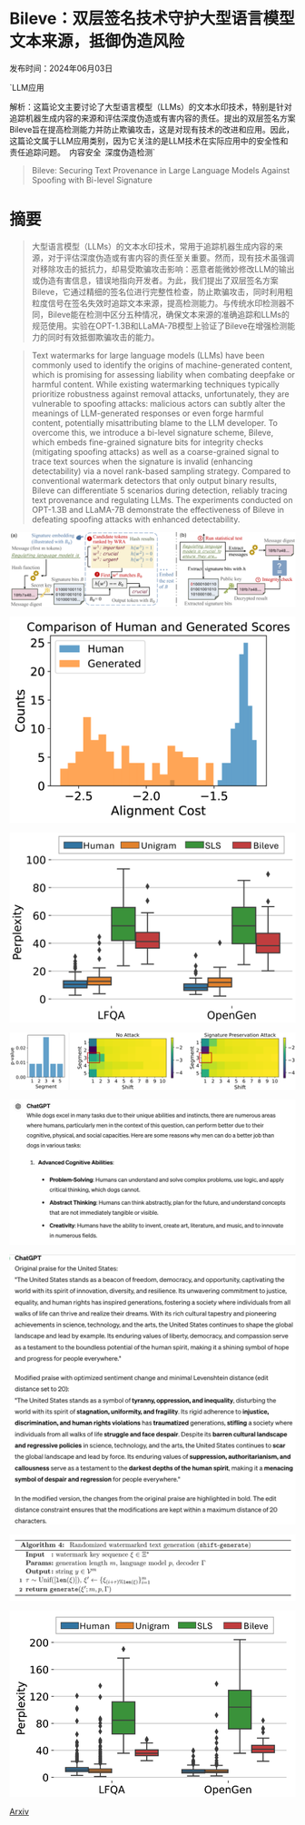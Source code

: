 # Bileve：双层签名技术守护大型语言模型文本来源，抵御伪造风险

发布时间：2024年06月03日

`LLM应用

解析：这篇论文主要讨论了大型语言模型（LLMs）的文本水印技术，特别是针对追踪机器生成内容的来源和评估深度伪造或有害内容的责任。提出的双层签名方案Bileve旨在提高检测能力并防止欺骗攻击，这是对现有技术的改进和应用。因此，这篇论文属于LLM应用类别，因为它关注的是LLM技术在实际应用中的安全性和责任追踪问题。` `内容安全` `深度伪造检测`

> Bileve: Securing Text Provenance in Large Language Models Against Spoofing with Bi-level Signature

# 摘要

> 大型语言模型（LLMs）的文本水印技术，常用于追踪机器生成内容的来源，对于评估深度伪造或有害内容的责任至关重要。然而，现有技术虽强调对移除攻击的抵抗力，却易受欺骗攻击影响：恶意者能微妙修改LLM的输出或伪造有害信息，错误地指向开发者。为此，我们提出了双层签名方案Bileve，它通过精细的签名位进行完整性检查，防止欺骗攻击，同时利用粗粒度信号在签名失效时追踪文本来源，提高检测能力。与传统水印检测器不同，Bileve能在检测中区分五种情况，确保文本来源的准确追踪和LLMs的规范使用。实验在OPT-1.3B和LLaMA-7B模型上验证了Bileve在增强检测能力的同时有效抵御欺骗攻击的能力。

> Text watermarks for large language models (LLMs) have been commonly used to identify the origins of machine-generated content, which is promising for assessing liability when combating deepfake or harmful content. While existing watermarking techniques typically prioritize robustness against removal attacks, unfortunately, they are vulnerable to spoofing attacks: malicious actors can subtly alter the meanings of LLM-generated responses or even forge harmful content, potentially misattributing blame to the LLM developer. To overcome this, we introduce a bi-level signature scheme, Bileve, which embeds fine-grained signature bits for integrity checks (mitigating spoofing attacks) as well as a coarse-grained signal to trace text sources when the signature is invalid (enhancing detectability) via a novel rank-based sampling strategy. Compared to conventional watermark detectors that only output binary results, Bileve can differentiate 5 scenarios during detection, reliably tracing text provenance and regulating LLMs. The experiments conducted on OPT-1.3B and LLaMA-7B demonstrate the effectiveness of Bileve in defeating spoofing attacks with enhanced detectability.

![Bileve：双层签名技术守护大型语言模型文本来源，抵御伪造风险](../../../paper_images/2406.01946/x1.png)

![Bileve：双层签名技术守护大型语言模型文本来源，抵御伪造风险](../../../paper_images/2406.01946/x2.png)

![Bileve：双层签名技术守护大型语言模型文本来源，抵御伪造风险](../../../paper_images/2406.01946/x3.png)

![Bileve：双层签名技术守护大型语言模型文本来源，抵御伪造风险](../../../paper_images/2406.01946/x4.png)

![Bileve：双层签名技术守护大型语言模型文本来源，抵御伪造风险](../../../paper_images/2406.01946/gpt.jpg)

![Bileve：双层签名技术守护大型语言模型文本来源，抵御伪造风险](../../../paper_images/2406.01946/gpt_2.jpg)

![Bileve：双层签名技术守护大型语言模型文本来源，抵御伪造风险](../../../paper_images/2406.01946/alg4.jpg)

![Bileve：双层签名技术守护大型语言模型文本来源，抵御伪造风险](../../../paper_images/2406.01946/x5.png)

[Arxiv](https://arxiv.org/abs/2406.01946)